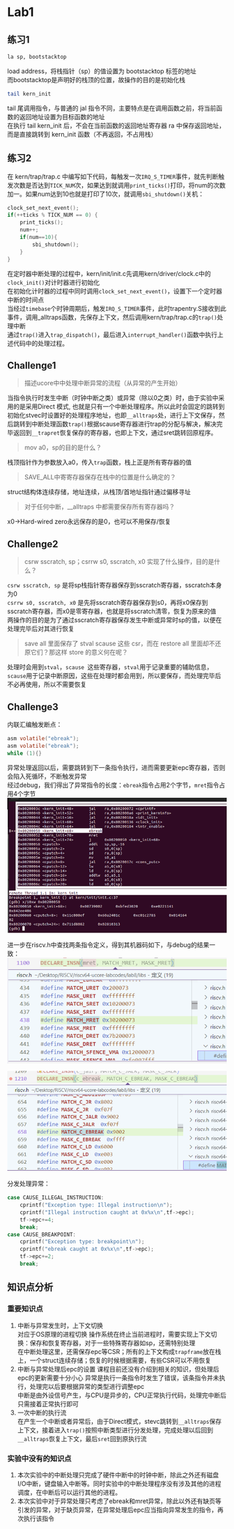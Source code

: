 # Lab1


## 练习1
``` bash
la sp, bootstacktop
```

load address，将栈指针（sp）的值设置为 bootstacktop 标签的地址  
而bootstacktop是声明好的栈顶的位置，故操作的目的是初始化栈  

``` bash
tail kern_init
```

tail 尾调用指令，与普通的 jal 指令不同，主要特点是在调用函数之前，将当前函数的返回地址设置为目标函数的地址  
在执行 tail kern_init 后，不会在当前函数的返回地址寄存器 ra 中保存返回地址，而是直接跳转到 kern_init 函数（不再返回，不占用栈）

## 练习2  
在 kern/trap/trap.c 中编写如下代码，每触发一次`IRQ_S_TIMER`事件，就先判断触发次数是否达到`TICK_NUM`次，如果达到就调用`print_ticks()`打印，将num的次数加一。如果num达到10也就是打印了10次，就调用`sbi_shutdown()`关机：  
```C
clock_set_next_event();
if(++ticks % TICK_NUM == 0) {
    print_ticks();
    num++;
    if(num==10){
        sbi_shutdown();
    }
}
```

在定时器中断处理的过程中，kern/init/init.c先调用kern/driver/clock.c中的`clock_init()`对计时器进行初始化  
在初始化计时器的过程中同时调用`clock_set_next_event()`，设置下一个定时器中断的时间点  
当经过`timebase`个时钟周期后，触发`IRQ_S_TIMER`事件，此时trapentry.S接收到此事件，调用_alltraps函数，先保存上下文，然后调用kern/trap/trap.c的`trap()`处理中断  
通过`trap()`进入`trap_dispatch()`，最后进入`interrupt_handler()`函数中执行上述代码中的处理过程。

## Challenge1
> 描述ucore中中处理中断异常的流程（从异常的产生开始）

当指令执行时发生中断（时钟中断之类）或异常（除以0之类）时，由于实验中采用的是采用Direct 模式, 也就是只有一个中断处理程序。所以此时会固定的跳转到初始化stvec时设置好的处理程序地址，也即`__alltraps`处，进行上下文保存，然后跳转到中断处理函数`trap()`根据scause寄存器进行trap的分配与解决，解决完毕返回到`__trapret`恢复保存的寄存器，也即上下文，通过sret跳转回原程序。

> mov a0，sp的目的是什么？

栈顶指针作为参数放入a0，传入`trap`函数，栈上正是所有寄存器的值  

> SAVE_ALL中寄寄存器保存在栈中的位置是什么确定的？

struct结构体连续存储，地址连续，从栈顶/首地址指针通过偏移寻址  

> 对于任何中断，__alltraps 中都需要保存所有寄存器吗？

x0->Hard-wired zero永远保存的是0，也可以不用保存/恢复  
 

## Challenge2
>  csrw sscratch, sp；csrrw s0, sscratch, x0 实现了什么操作，目的是什么？

`csrw sscratch, sp` 是将sp栈指针寄存器保存到sscratch寄存器，sscratch本身为0  
`csrrw s0, sscratch, x0` 是先将sscratch寄存器保存到s0，再将x0保存到sscratch寄存器，而x0是零寄存器，也就是将sscratch清零，恢复为原来的值  
两操作的目的是为了通过sscratch寄存器保存发生中断或异常时sp的值，以便在处理完毕后对其进行恢复  

> save all 里面保存了 stval scause 这些 csr，而在 restore all 里面却不还原它们？那这样 store 的意义何在呢？

处理时会用到`stval`，`scause `这些寄存器，`stval`用于记录重要的辅助信息，`scause`用于记录中断原因，这些在处理时都会用到，所以要保存，而处理完毕后不必再使用，所以不需要恢复


## Challenge3
内联汇编触发断点：
```C
asm volatile("ebreak");
asm volatile("ebreak");
while (1){}
```

异常处理返回以后，需要跳转到下一条指令执行，进而需要更新epc寄存器，否则会陷入死循环，不断触发异常  
经过debug，我们得出了异常指令的长度：`ebreak`指令占用2个字节，`mret`指令占用4个字节  
![length](src/lab1_debug.png)

进一步在riscv.h中查找两条指令定义，得到其机器码如下，与debug的结果一致：  
![mret](src/lab1_mret.png)

![ebreak](src/lab1_ebreak.png)

分发处理异常：

```C
case CAUSE_ILLEGAL_INSTRUCTION:
    cprintf("Exception type: Illegal instruction\n");
    cprintf("Illegal instruction caught at 0x%x\n",tf->epc);
    tf->epc+=4;
    break;
case CAUSE_BREAKPOINT:
    cprintf("Exception type: breakpoint\n");
    cprintf("ebreak caught at 0x%x\n",tf->epc);
    tf->epc+=2;
    break;
```

## 知识点分析
### 重要知识点
1. 中断与异常发生时，上下文切换  
   对应于OS原理的进程切换
   操作系统在终止当前进程时，需要实现上下文切换：保存和恢复寄存器，对于一些特殊寄存器如sp，还需特别处理  
   在中断处理这里，还需保存epc等CSR；所有的上下文构成`trapframe`放在栈上，一个struct连续存储；恢复的时候根据需要，有些CSR可以不用恢复  
2. 中断与异常处理后epc的设置
   课程目前还没有介绍到相关的知识，但处理后epc的更新需要十分小心
   异常是执行一条指令时发生了错误，该条指令并未执行，处理完以后要根据异常的类型进行调整epc  
   中断是由外设信号产生，与CPU是异步的，CPU正常执行代码，处理完中断后只需接着正常执行即可
3. 一次中断的执行流  
   在产生一个中断或者异常后，由于Direct模式，stevc跳转到`__alltraps`保存上下文，接着进入`trap()`按照中断类型进行分发处理，完成处理以后回到`__alltraps`恢复上下文，最后`sret`回到原执行流  
   
### 实验中没有的知识点
1. 本次实验中的中断处理只完成了硬件中断中的时钟中断，除此之外还有磁盘I/O中断，键盘输入中断等。同时实验中的中断处理程序没有涉及其他的进程调度，在中断后可以运行其他的进程。
2. 本次实验中对于异常处理只考虑了ebreak和mret异常，除此以外还有缺页等引发的异常，对于缺页异常，在异常处理后epc应当指向异常发生的指令，再次执行该指令
